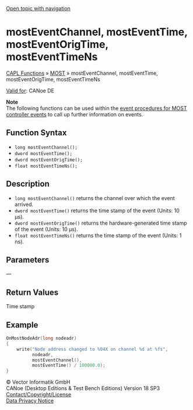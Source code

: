 [Open topic with navigation](../../../../../CANoeDEFamily.htm#Topics/CAPLFunctions/MOST/Functions/CAPLfunctionMOSTEvent.md)

# mostEventChannel, mostEventTime, mostEventOrigTime, mostEventTimeNs

[CAPL Functions](../../CAPLfunctions.md) » [MOST](../CAPLfunctionsMOSTOverview.md) » mostEventChannel, mostEventTime, mostEventOrigTime, mostEventTimeNs

[Valid for](../../../Shared/FeatureAvailability.md): CANoe DE

**Note**  
The following functions can be used within the [event procedures for MOST controller events](../CAPLfunctionsMOSTOverview.md#MOSTControllerEvents) to call up further information on events.

## Function Syntax

- `long mostEventChannel();`
- `dword mostEventTime();`
- `dword mostEventOrigTime();`
- `float mostEventTimeNs();`

## Description

- `long mostEventChannel()` returns the channel over which the event arrived.
- `dword mostEventTime()` returns the time stamp of the event (Units: 10 µs).
- `dword mostEventOrigTime()` returns the hardware-generated time stamp of the event (Units: 10 µs).
- `float mostEventTimeNs()` returns the time stamp of the event (Units: 1 ns).

## Parameters

—

## Return Values

Time stamp

## Example

```c
OnMostNodeAdr(long nodeadr)
{
    write("Node address changed to %04X on channel %d at %fs",
          nodeadr,
          mostEventChannel(),
          mostEventTime() / 100000.0);
}
```

© Vector Informatik GmbH  
CANoe (Desktop Editions & Test Bench Editions) Version 18 SP3  
[Contact/Copyright/License](../../../Shared/ContactCopyrightLicense.md)  
[Data Privacy Notice](https://www.vector.com/int/en/company/get-info/privacy-policy/)